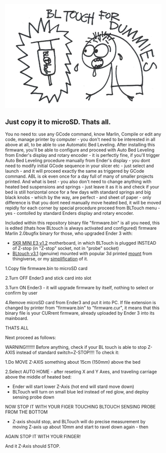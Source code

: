 ![Mount](images/dummies.jpg)

## Just copy it to microSD. Thats all.
You no need to: use any GCode command, know Marlin, Compile or edit any code, manage printer by computer - you don't need to be interested in all above at all, to be able to use Automatic Bed Leveling. After installing this firmware, you'll be able to configure and proceed with Auto Bed Leveling from Ender's display and rotary encoder - it is perfectly fine, if you'll trigger Auto Bed Leveling procedure manually from Ender's display - you dont need to modify initial GCode sequence in your slicer etc - just select and launch - and it will proceed exactly the same as triggered by GCode command. ABL is ok even once for a day full of many of smaller projects printed. And what is best - you also don't need to change anything with heated bed suspensions and springs - just leave it as it is and check if your bed is still horizontal once for a few days with standard springs and big black knobs - which by the way, are perfect - and sheet of paper - only difference is that you dont need manually move heated bed, it will be moved repidly for each corner by special procedure proceed from BLTouch menu - yes - contolled by standard Enders display and rotary encoder.

Included within this repository binary file "firmware.bin" is all you need, this is edited (thats how BLtouch is always activated and configured) firmware Marlin 2.0bugfix binary for those, who upgraded Ender 3 with:
- [SKR MINI E3 v1.2](https://github.com/bigtreetech/BIGTREETECH-SKR-mini-E3/blob/master/hardware/BTT%20SKR%20MINI%20E3%20V1.2/BTT%20SKR%20MINI%20E3%20V1.2manual.pdf) motherboard, in which BLTouch is plugged INSTEAD of Z-stop (in "Z-stop" socket, not in "probe" socket) 
- [BLtouch v3.1](https://www.antclabs.com) (genuine) mounted with popular 3d printed [mount](https://www.thingiverse.com/thing:3003725) from thingiverse, or my [simplification](https://www.thingiverse.com/thing:4097908) of it.


1.Copy file firmware.bin to microSD card

2.Turn OFF Ender3 and stick card into slot

3.Turn ON Ender3 - it will upgrade firmware by itself, nothing to select or confirm by user

4.Remove microSD card from Ender3 and put it into PC. If file extension is changed by printer from "firmware.bin" to "firmware.cur", it means that this binary file is your CURrent firmware, already uploaded by Ender 3 into its mainboard.

THATS ALL

Next proceed as follows:

WARNING!!!!!!! Before anything, check if your BL touch is able to stop Z-AXIS instead of standard switch=Z-STOP!!!!
To check it:

1.Do MOVE Z-AXIS something about 15cm (150mm) above the bed

2.Select AUTO HOME - after reseting X and Y Axes, and traveling carriage above the middle of heated bed:
- Ender will start lower Z-Axis (hot end will stard move down) 
- BLTouch will turn on small blue led instead of red glow, and deploy sensing probe down

NOW STOP IT WITH YOUR FIGER TOUCHING BLTOUCH SENSING PROBE FROM THE BOTTOM 

- Z-axis should stop, and BLTouch will do precise measurement by moving Z-axis up about 10mm and start to ravel down again - then 

AGAIN STOP IT WITH YOUR FINGER! 

And it Z-Axis should STOP. 
 



